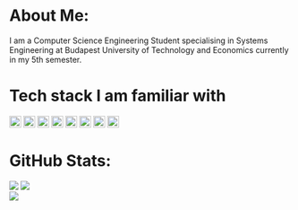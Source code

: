 #  About Me:
I am a Computer Science Engineering Student specialising in Systems Engineering at Budapest University of Technology and Economics currently in my 5th semester.

# Tech stack I am familiar with
<img src="https://github.com/get-icon/geticon/raw/master/icons/typescript-icon.svg" width="21px" height="21px">
<img src="https://github.com/get-icon/geticon/raw/master/icons/javascript.svg" width="21px" height="21px">
<img src="https://github.com/get-icon/geticon/raw/master/icons/java.svg" width="21px" height="21px">
<img src="https://github.com/get-icon/geticon/raw/master/icons/c.svg" width="21px" height="21px">
<img src="https://github.com/get-icon/geticon/raw/master/icons/c-plusplus.svg" width="21px" height="21px">
<img src="https://github.com/get-icon/geticon/raw/master/icons/postgresql.svg" width="21px" height="21px">
<img src="https://github.com/get-icon/geticon/raw/master/icons/c-sharp.svg" width="21px" height="21px">
<img src="https://github.com/get-icon/geticon/raw/master/icons/oracle.svg" width="21px" height="21px">

#  GitHub Stats:
![](http://github-profile-summary-cards.vercel.app/api/cards/profile-details?username=dkrisztan&theme=rose_pine#gh-dark-mode-only)
![](https://github-readme-stats.vercel.app/api?username=dkrisztan&show_icons=true&hide_border=true&theme=rose_pine#gh-dark-mode-only)\
![](https://github-readme-stats.vercel.app/api/top-langs/?username=dkrisztan&langs_count=10&exclude_repo=&hide=jupyter%20notebook,ejs,dockerfile,vim%20script,cmake,makefile,batchfile,emacs%20lisp,css,html&layout=compact&hide_border=true&theme=rose_pine#gh-dark-mode-only)
